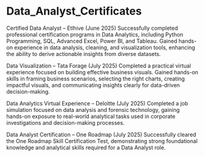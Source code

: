 # Data_Analyst_Certificates
Certified Data Analyst – Etlhive (June 2025)
Successfully completed professional certification programs in Data Analytics, including Python Programming, SQL, Advanced Excel, Power BI, and Tableau. Gained hands-on experience in data analysis, cleaning, and visualization tools, enhancing the ability to derive actionable insights from diverse datasets.

Data Visualization – Tata Forage (July 2025)
Completed a practical virtual experience focused on building effective business visuals. Gained hands-on skills in framing business scenarios, selecting the right charts, creating impactful visuals, and communicating insights clearly for data-driven decision-making.

Data Analytics Virtual Experience – Deloitte (July 2025)
Completed a job simulation focused on data analysis and forensic technology, gaining hands-on exposure to real-world analytical tasks used in corporate investigations and decision-making processes.

Data Analyst Certification – One Roadmap (July 2025)
Successfully cleared the One Roadmap Skill Certification Test, demonstrating strong foundational knowledge and analytical skills required for a Data Analyst role.
